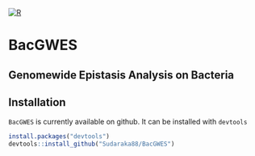 
<!-- badges: start -->

[![R](https://github.com/Sudaraka88/BacGWES/workflows/r.yml/badge.svg)](https://github.com/Sudaraka88/BacGWES/actions)
<!-- badges: end -->

# BacGWES

## Genomewide Epistasis Analysis on Bacteria

## Installation

`BacGWES` is currently available on github. It can be installed with
`devtools`

``` r
install.packages("devtools")
devtools::install_github("Sudaraka88/BacGWES")
```
